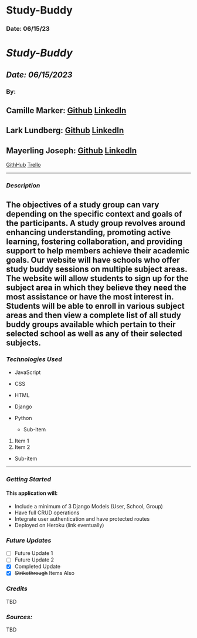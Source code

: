 # Study-Buddy

### Date: 06/15/23

# **_Study-Buddy_**

## **_Date: 06/15/2023_**

### By:

## Camille Marker: [Github](https://github.com/camillemarker) [LinkedIn](https://www.linkedin.com/in/camillemarker/)

## Lark Lundberg: [Github](https://github.com/elizabethlundberg) [LinkedIn]()

## Mayerling Joseph: [Github](https://github.com/mayerlingmj) [LinkedIn](https://www.linkedin.com/in/mayerling-joseph/)

[GithHub]() [Trello](https://trello.com/b/B8qR7XVN/study-buddy-app)

---

### **_Description_**

## The objectives of a study group can vary depending on the specific context and goals of the participants. A study group revolves around enhancing understanding, promoting active learning, fostering collaboration, and providing support to help members achieve their academic goals. Our website will have schools who offer study buddy sessions on multiple subject areas. The website will allow students to sign up for the subject area in which they believe they need the most assistance or have the most interest in. Students will be able to enroll in various subject areas and then view a complete list of all study buddy groups available which pertain to their selected school as well as any of their selected subjects.

### **_Technologies Used_**

- JavaScript
- CSS
- HTML
- Django
- Python

  - Sub-item

1. Item 1
2. Item 2

- Sub-item

---

### **_Getting Started_**

#### This application will:

- Include a minimum of 3 Django Models (User, School, Group)
- Have full CRUD operations
- Integrate user authentication and have protected routes
- Deployed on Heroku (link eventually)

### **_Future Updates_**

- [ ] Future Update 1
- [ ] Future Update 2
- [x] Completed Update
- [x] ~~Strikethrough~~ Items Also

### **_Credits_**

TBD

### **_Sources:_**

TBD
